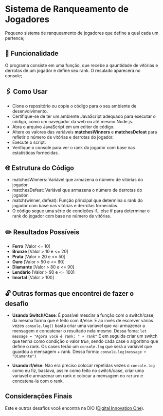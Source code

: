
# Sistema de Ranqueamento de Jogadores


Pequeno sistema de ranqueamento de jogadores que define a qual cada um pertence;



## 🗿 Funcionalidade

O programa consiste em uma função, que recebe a qauntidade de vitórias e derrotas de um jogador e define seu rank. O resulado aparecerá no console;

## 🖇️ Como Usar

- Clone o repositório ou copie o código para o seu ambiente de desenvolvimento.
- Certifique-se de ter um ambiente JavaScript adequado para executar o código, como um navegador da web ou até mesmo Node.js.
- Abra o arquivo JavaScript em um editor de código.
- Altere os valores das variáveis **matchesWinners** e **matchesDefeat** para refletir o número de vitórias e derrotas do jogador.
- Execute o script.
- Verifique o console para ver o rank do jogador com base nas estatísticas fornecidas.


## 🌐 Estrutura do Código
- matchesWinners: Variável que armazena o número de vitórias do jogador.
- matchesDefeat: Variável que armazena o número de derrotas do jogador.
- match(winner, defeat): Função principal que determina o rank do jogador com base nas vitórias e derrotas fornecidas.
- O código segue uma série de condições if...else if para determinar o rank do jogador com base no número de vitórias.

## ✏️ Resultados Possíveis


- **Ferro** [Valor <= 10]
- **Bronze** [Valor > 10 e <= 20]
- **Prata** [Valor > 20 e <= 50]
- **Ouro** [Valor > 50 e <= 80]
- **Diamante** [Valor > 80 e <= 90]
- **Lendário** [Valor > 90 e <= 100]
- **Imortal** [Valor > 100]

## 🔓 Outras formas que encontrei de fazer o desafio

- **Usando Switch/Case**: É possível mesclar a função com o switch/case, da mesma forma que é feito com if/else. E ao invés de escrever várias vezes `console.log()` basta criar uma variavel que vai armazenar a mensagem e concatenar o resultado nela mesmo. Dessa foma: `let message = "Agora você é rank: " + rank"` E em seguida criar um switch que tenha como condição o valor _true_, sendo cada case o algoritmo que define o rank. Os cases terão um `console.log` que será a variável que guardou a mensagem + rank. Dessa forma: `console.log(message + "Diamante")`

- **Usando if/else**: Não era preciso colocar repetidas vezes o `console.log` como eu fiz, bastava, assim como feito no switch/case, criar uma variavel e armazenar um rank e colocar a mensagem no `return` e concatena-la com o rank.

## Considerações Finais
Este e outros desafios você encontra na DIO ([Digital Innovation One](https://digitalinnovation.one/)). 

